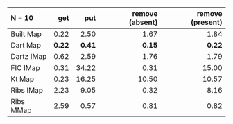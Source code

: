 | N = 10 | get | put | remove (absent) | remove (present) |
| :--- | ---: | ---: | ---: | ---: |
| Built Map | 0.22 | 2.50 | 1.67 | 1.84 |
| Dart Map | **0.22** | **0.41** | **0.15** | **0.22** |
| Dartz IMap | 0.62 | 2.59 | 1.76 | 1.79 |
| FIC IMap | 0.31 | 34.22 | 0.31 | 15.00 |
| Kt Map | 0.23 | 16.25 | 10.50 | 10.57 |
| Ribs IMap | 2.23 | 9.05 | 0.32 | 8.16 |
| Ribs MMap | 2.59 | 0.57 | 0.81 | 0.82 |
